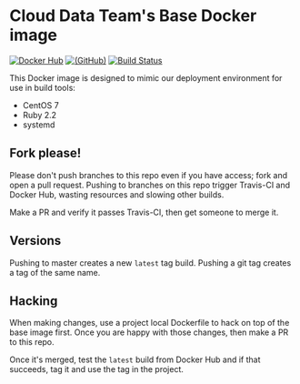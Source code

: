 # Cloud Data Team's Base Docker image

[![Docker Hub](https://img.shields.io/docker/pulls/acquia/cloud-data-base.svg?label=Docker%20Hub)](https://hub.docker.com/r/acquia/cloud-data-base/)
[![(GitHub)](https://img.shields.io/github/commits-since/acquia/cloud-data-base/df20c13.svg?style=social&label=GitHub)](https://github.com/acquia/cloud-data-base)
[![Build Status](https://travis-ci.org/acquia/cloud-data-base.svg?branch=master)](https://travis-ci.org/acquia/cloud-data-base)

This Docker image is designed to mimic our deployment environment for use in
build tools:

- CentOS 7
- Ruby 2.2
- systemd

## Fork please!

Please don't push branches to this repo even if you have access; fork and open
a pull request. Pushing to branches on this repo trigger Travis-CI and Docker
Hub, wasting resources and slowing other builds.

Make a PR and verify it passes Travis-CI, then get someone to merge it.

## Versions

Pushing to master creates a new `latest` tag build. Pushing a git tag creates
a tag of the same name.

## Hacking

When making changes, use a project local Dockerfile to hack on top of the base
image first. Once you are happy with those changes, then make a PR to this repo.

Once it's merged, test the `latest` build from Docker Hub and if that succeeds,
tag it and use the tag in the project.
